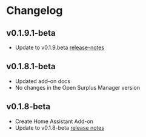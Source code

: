 # Changelog

## v0.1.9.1-beta
- Update to v0.1.9.beta [release-notes](https://github.com/JoseRMorales/OpenSurplusManager/releases/tag/v0.1.9.1-beta)

## v0.1.8.1-beta

- Updated add-on docs
- No changes in the Open Surplus Manager version

## v0.1.8-beta

- Create Home Assistant Add-on
- Update to v0.1.8-beta [release notes](https://github.com/JoseRMorales/OpenSurplusManager/releases/tag/v0.1.8-beta)
